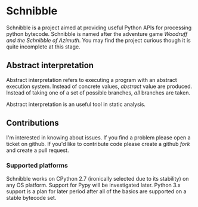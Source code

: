 # Schnibble

Schnibble is a project aimed at providing useful Python APIs for processing
python bytecode. Schnibble is named after the adventure game *Woodruff and the
Schnibble of Azimuth*. You may find the project curious though it is quite
incomplete at this stage.

## Abstract interpretation

Abstract interpretation refers to executing a program with an abstract
execution system. Instead of concrete values, *abstract* value are produced.
Instead of taking one of a set of possible branches, *all* branches are taken.

Abstract interpretation is an useful tool in static analysis.

## Contributions

I'm interested in knowing about issues. If you find a problem please open
a ticket on github. If you'd like to contribute code please create a github
*fork* and create a pull request.

### Supported platforms

Schnibble works on CPython 2.7 (ironically selected due to its stability)
on any OS platform. Support for Pypy will be investigated later. Python 3.x
support is a plan for later period after all of the basics are supported on
a stable bytecode set.
